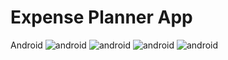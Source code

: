 # Expense Planner App

Android
![android](/assets/images/android(a).png) ![android](/assets/images/android(b).png) ![android](/assets/images/android(c).png) ![android](/assets/images/android(d).png)

